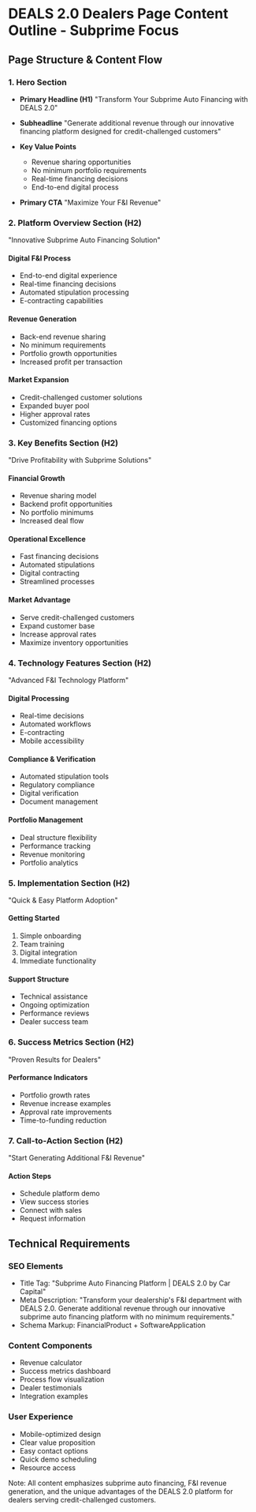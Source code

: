 # DEALS 2.0 Dealers Page Content Outline - Subprime Focus

## Page Structure & Content Flow

### 1. Hero Section
- **Primary Headline (H1)**
  "Transform Your Subprime Auto Financing with DEALS 2.0"

- **Subheadline**
  "Generate additional revenue through our innovative financing platform designed for credit-challenged customers"

- **Key Value Points**
  - Revenue sharing opportunities
  - No minimum portfolio requirements
  - Real-time financing decisions
  - End-to-end digital process

- **Primary CTA**
  "Maximize Your F&I Revenue"

### 2. Platform Overview Section (H2)
"Innovative Subprime Auto Financing Solution"

#### Digital F&I Process
- End-to-end digital experience
- Real-time financing decisions
- Automated stipulation processing
- E-contracting capabilities

#### Revenue Generation
- Back-end revenue sharing
- No minimum requirements
- Portfolio growth opportunities
- Increased profit per transaction

#### Market Expansion
- Credit-challenged customer solutions
- Expanded buyer pool
- Higher approval rates
- Customized financing options

### 3. Key Benefits Section (H2)
"Drive Profitability with Subprime Solutions"

#### Financial Growth
- Revenue sharing model
- Backend profit opportunities
- No portfolio minimums
- Increased deal flow

#### Operational Excellence
- Fast financing decisions
- Automated stipulations
- Digital contracting
- Streamlined processes

#### Market Advantage
- Serve credit-challenged customers
- Expand customer base
- Increase approval rates
- Maximize inventory opportunities

### 4. Technology Features Section (H2)
"Advanced F&I Technology Platform"

#### Digital Processing
- Real-time decisions
- Automated workflows
- E-contracting
- Mobile accessibility

#### Compliance & Verification
- Automated stipulation tools
- Regulatory compliance
- Digital verification
- Document management

#### Portfolio Management
- Deal structure flexibility
- Performance tracking
- Revenue monitoring
- Portfolio analytics

### 5. Implementation Section (H2)
"Quick & Easy Platform Adoption"

#### Getting Started
1. Simple onboarding
2. Team training
3. Digital integration
4. Immediate functionality

#### Support Structure
- Technical assistance
- Ongoing optimization
- Performance reviews
- Dealer success team

### 6. Success Metrics Section (H2)
"Proven Results for Dealers"

#### Performance Indicators
- Portfolio growth rates
- Revenue increase examples
- Approval rate improvements
- Time-to-funding reduction

### 7. Call-to-Action Section (H2)
"Start Generating Additional F&I Revenue"

#### Action Steps
- Schedule platform demo
- View success stories
- Connect with sales
- Request information

## Technical Requirements

### SEO Elements
- Title Tag: "Subprime Auto Financing Platform | DEALS 2.0 by Car Capital"
- Meta Description: "Transform your dealership's F&I department with DEALS 2.0. Generate additional revenue through our innovative subprime auto financing platform with no minimum requirements."
- Schema Markup: FinancialProduct + SoftwareApplication

### Content Components
- Revenue calculator
- Success metrics dashboard
- Process flow visualization
- Dealer testimonials
- Integration examples

### User Experience
- Mobile-optimized design
- Clear value proposition
- Easy contact options
- Quick demo scheduling
- Resource access

Note: All content emphasizes subprime auto financing, F&I revenue generation, and the unique advantages of the DEALS 2.0 platform for dealers serving credit-challenged customers.
